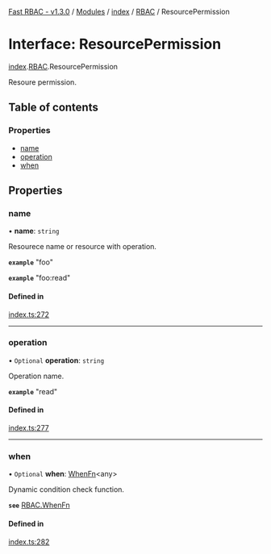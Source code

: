 [Fast RBAC - v1.3.0](../README.md) / [Modules](../modules.md) / [index](../modules/index.md) / [RBAC](../modules/index.rbac.md) / ResourcePermission

# Interface: ResourcePermission

[index](../modules/index.md).[RBAC](../modules/index.rbac.md).ResourcePermission

Resoure permission.

## Table of contents

### Properties

- [name](index.rbac.resourcepermission.md#name)
- [operation](index.rbac.resourcepermission.md#operation)
- [when](index.rbac.resourcepermission.md#when)

## Properties

### name

• **name**: `string`

Resourece name or resource with operation.

**`example`** "foo"

**`example`** "foo:read"

#### Defined in

[index.ts:272](https://github.com/SkeLLLa/fast-rbac/blob/e7b061f/src/index.ts#L272)

---

### operation

• `Optional` **operation**: `string`

Operation name.

**`example`** "read"

#### Defined in

[index.ts:277](https://github.com/SkeLLLa/fast-rbac/blob/e7b061f/src/index.ts#L277)

---

### when

• `Optional` **when**: [WhenFn](../modules/index.rbac.md#whenfn)<any\>

Dynamic condition check function.

**`see`** [RBAC.WhenFn](../modules/index.rbac.md#whenfn)

#### Defined in

[index.ts:282](https://github.com/SkeLLLa/fast-rbac/blob/e7b061f/src/index.ts#L282)
